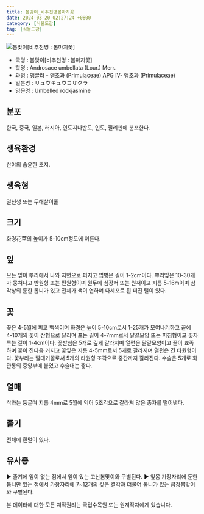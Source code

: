 ```yaml
---
title: 봄맞이_비추천명봄마지꽃
date: 2024-03-20 02:27:24 +0800
category: [식물도감]
tag: [식물도감]
---
```




![봄맞이[비추천명 : 봄마지꽃]](/fileUpload/plants/basic/Primulaceae/Androsace/16984/1_th2.JPG)
- 국명 : 봄맞이[비추천명 : 봄마지꽃]
- 학명 : Androsace umbellata (Lour.) Merr.
- 과명 : 앵글러 - 앵초과 (Primulaceae) APG Ⅳ- 앵초과 (Primulaceae)
- 일본명 : リュウキュウコザクラ
- 영문명 : Umbelled rockjasmine


## 분포
한국, 중국, 일본, 러시아, 인도지나반도, 인도, 필리핀에 분포한다.
## 생육환경
산야의 습윤한 초지.
## 생육형
일년생 또는 두해살이풀
## 크기
화경花莖의 높이가 5-10cm정도에 이른다.
## 잎
모든 잎이 뿌리에서 나와 지면으로 퍼지고 엽병은 길이 1-2cm이다. 뿌리잎은 10-30개가 뭉쳐나고 반원형 또는 편원형이며 원두에 심장저 또는 원저이고 지름 5-16m이며 삼각상의 둔한 톱니가 있고 전체가 색이 연하며 다세포로 된 퍼진 털이 있다.
## 꽃
꽃은 4-5월에 피고 백색이며 화경은 높이 5-10cm로서 1-25개가 모여나기하고 끝에 4-10개의 꽃이 산형으로 달리며 포는 길이 4-7mm로서 달걀모양 또는 피침형이고 꽃자루는 길이 1-4cm이다. 꽃받침은 5개로 깊게 갈라지며 열편은 달걀모양이고 끝이 뾰족하며 꽃이 진다음 커지고 꽃잎은 지름 4-5mm로서 5개로 갈라지며 열편은 긴 타원형이다. 꽃부리는 깔대기꼴로서 5개의 타원형 조각으로 중간까지 갈라진다. 수술은 5개로 화관통의 중앙부에 붙었고 수술대는 짧다.
## 열매
삭과는 둥글며 지름 4mm로 5월에 익어 5조각으로 갈라져 많은 종자를 떨어낸다.
## 줄기
전체에 흰털이 있다.
## 유사종
▶ 줄기에 잎이 없는 점에서 잎이 있는 고산봄맞이와 구별된다. ▶ 잎몸 가장자리에 둔한 톱니만 있는 점에서 가장자리에 7~12개의 깊은 결각과 더불어 톱니가 있는 금강봄맞이와 구별된다. 






본 데이터에 대한 모든 저작권리는 국립수목원 또는 원저작자에게 있습니다.

